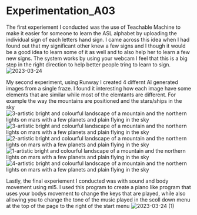 # Experimentation_A03
The first experiement I conducted was the use of Teachable Machine to make it easier for someone to learn the ASL alphabet by uploading the individual 
sign of each letters hand sign. I came across this idea when I had found out that my significant other knew a few signs and I though it would be a good 
idea to learn some of it as well and to also help her to learn a few new signs. The system works by using your webcam
I feel that this is a big step in the right direction to help better people tring to learn to sign.
![2023-03-24](https://user-images.githubusercontent.com/122418286/227689000-64629faf-a91a-4c31-886c-211629d518b4.png)

My second experiment, using Runway I created 4 differnt AI generated images from a single fraze. I found it interesting how each image have some elements 
that are similar while most of the elemtants are different. For example the way the mountains are positioned and the stars/ships in the sky![3-artistic bright and colourful landscape of a mountain and the northern lights on mars with a few planets and plain flying in the sky](https://user-images.githubusercontent.com/122418286/227689234-66e5e419-149d-4595-a3da-351bb126cb81.png)
![3-artistic bright and colourful landscape of a mountain and the northern lights on mars with a few planets and plain flying in the sky](https://user-images.githubusercontent.com/122418286/227689263-46df0473-19ce-46e4-a0ac-a778032c73ca.png)
![2-artistic bright and colourful landscape of a mountain and the northern lights on mars with a few planets and plain flying in the sky](https://user-images.githubusercontent.com/122418286/227689265-45572f9d-ddbf-4b93-b874-279724f5ec52.png)
![1-artistic bright and colourful landscape of a mountain and the northern lights on mars with a few planets and plain flying in the sky](https://user-images.githubusercontent.com/122418286/227689266-2b2c370e-c3f6-4cef-afed-b5019b34d446.png)
![4-artistic bright and colourful landscape of a mountain and the northern lights on mars with a few planets and plain flying in the sky](https://user-images.githubusercontent.com/122418286/227689268-650f58de-09a1-4ffd-aba3-ef4fb49ad651.png)

Lastly, the final experiement I conducted was with sound and body movement using ml5. I used this program to create a piano like program that uses your bodys
movement to change the keys that are played, while also allowing you to change the tone of the music played in the scoll down menu at the top of the page to 
the right of the start menu ![2023-03-24 (1)](https://user-images.githubusercontent.com/122418286/227689725-2374bb0c-0ccb-400d-a6f4-8a4f244fcfdc.png)
